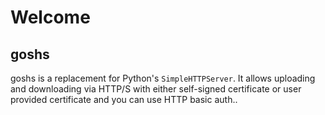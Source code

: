 # Welcome

## goshs

goshs is a replacement for Python's `SimpleHTTPServer`. It allows uploading and downloading via HTTP/S with either self-signed certificate or user provided certificate and you can use HTTP basic auth..

